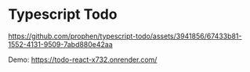 # Typescript Todo

https://github.com/prophen/typescript-todo/assets/3941856/67433b81-1552-4131-9509-7abd880e42aa

Demo: https://todo-react-x732.onrender.com/
